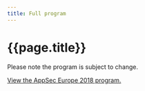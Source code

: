 ```yaml
---
title: Full program
---
```


# {{page.title}}

Please note the program is subject to change.

<a id="sched-embed" href="https://appseceurope2018a.sched.com/">View the AppSec Europe 2018 program.</a><script type="text/javascript" src="//appseceurope2018a.sched.com/js/embed.js"></script>
